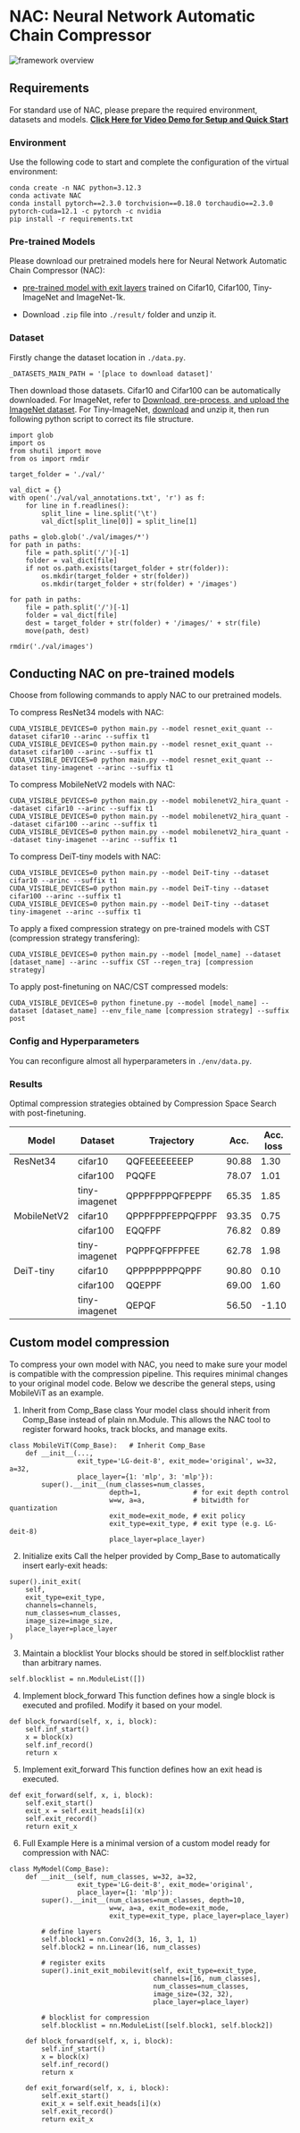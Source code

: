 # NAC: Neural Network Automatic Chain Compressor
![framework overview](framework%20overview.png "NAC Framework Overview")
## Requirements
For standard use of NAC, please prepare the required environment, datasets and models. [**Click Here for Video Demo for Setup and Quick Start**](https://drive.google.com/drive/folders/1rgWMvxErqMlwjjRjwlPPJuq9FJVp9hC9?usp=sharing)
### Environment
Use the following code to start and complete the configuration of the virtual environment:

```setup
conda create -n NAC python=3.12.3
conda activate NAC
conda install pytorch==2.3.0 torchvision==0.18.0 torchaudio==2.3.0 pytorch-cuda=12.1 -c pytorch -c nvidia
pip install -r requirements.txt
```
### Pre-trained Models
Please download our pretrained models here for Neural Network Automatic Chain Compressor (NAC):

- [pre-trained model with exit layers](https://1drv.ms/u/c/9230e2f0a40a705d/ES0Jne_HfNJCmaDvHNdZmkwBNwo7cXOmemrGaK8vThuJfg?e=GBgtz3) trained on Cifar10, Cifar100,  Tiny-ImageNet and ImageNet-1k.

- Download `.zip` file into `./result/` folder and unzip it.

### Dataset
Firstly change the dataset location in `./data.py`.
```
_DATASETS_MAIN_PATH = '[place to download dataset]'
```

Then download those datasets.
Cifar10 and Cifar100 can be automatically downloaded. For ImageNet, refer to [Download, pre-process, and upload the ImageNet dataset](https://cloud.google.com/tpu/docs/imagenet-setup).
For Tiny-ImageNet, [download](http://cs231n.stanford.edu/tiny-imagenet-200.zip) and unzip it, then run following python script to correct its file structure.
```
import glob
import os
from shutil import move
from os import rmdir

target_folder = './val/'

val_dict = {}
with open('./val/val_annotations.txt', 'r') as f:
    for line in f.readlines():
        split_line = line.split('\t')
        val_dict[split_line[0]] = split_line[1]
        
paths = glob.glob('./val/images/*')
for path in paths:
    file = path.split('/')[-1]
    folder = val_dict[file]
    if not os.path.exists(target_folder + str(folder)):
        os.mkdir(target_folder + str(folder))
        os.mkdir(target_folder + str(folder) + '/images')
       
for path in paths:
    file = path.split('/')[-1]
    folder = val_dict[file]
    dest = target_folder + str(folder) + '/images/' + str(file)
    move(path, dest)
    
rmdir('./val/images')
```
## Conducting NAC on pre-trained models
Choose from following commands to apply NAC to our pretrained models.

To compress ResNet34 models with NAC:
```
CUDA_VISIBLE_DEVICES=0 python main.py --model resnet_exit_quant --dataset cifar10 --arinc --suffix t1
CUDA_VISIBLE_DEVICES=0 python main.py --model resnet_exit_quant --dataset cifar100 --arinc --suffix t1
CUDA_VISIBLE_DEVICES=0 python main.py --model resnet_exit_quant --dataset tiny-imagenet --arinc --suffix t1
```

To compress MobileNetV2 models with NAC:
```
CUDA_VISIBLE_DEVICES=0 python main.py --model mobilenetV2_hira_quant --dataset cifar10 --arinc --suffix t1
CUDA_VISIBLE_DEVICES=0 python main.py --model mobilenetV2_hira_quant --dataset cifar100 --arinc --suffix t1
CUDA_VISIBLE_DEVICES=0 python main.py --model mobilenetV2_hira_quant --dataset tiny-imagenet --arinc --suffix t1
```

To compress DeiT-tiny models with NAC:
```
CUDA_VISIBLE_DEVICES=0 python main.py --model DeiT-tiny --dataset cifar10 --arinc --suffix t1
CUDA_VISIBLE_DEVICES=0 python main.py --model DeiT-tiny --dataset cifar100 --arinc --suffix t1
CUDA_VISIBLE_DEVICES=0 python main.py --model DeiT-tiny --dataset tiny-imagenet --arinc --suffix t1
```

To apply a fixed compression strategy on pre-trained models with CST (compression strategy transfering):
```
CUDA_VISIBLE_DEVICES=0 python main.py --model [model_name] --dataset [dataset_name] --arinc --suffix CST --regen_traj [compression strategy]
```

To apply post-finetuning on NAC/CST compressed models:
```
CUDA_VISIBLE_DEVICES=0 python finetune.py --model [model_name] --dataset [dataset_name] --env_file_name [compression strategy] --suffix post
```

### Config and Hyperparameters
You can reconfigure almost all hyperparameters in `./env/data.py`.

### Results

Optimal compression strategies obtained by Compression Space Search with post-finetuning.


| Model       | Dataset       | Trajectory       | Acc.    | Acc. loss| BitOpsCR| MemCR  | GPU hours  |
|-------------|---------------|------------------|---------|----------|---------|--------|------------|
| ResNet34    | cifar10       | QQFEEEEEEEEP     | 90.88   | 1.30     | 100.80  | 28.56  | 29.00      |
|             | cifar100      | PQQFE            | 78.07   | 1.01     | 35.50   | 8.23   | 36.00      |
|             | tiny-imagenet | QPPPFPPPQFPEPPF  | 65.35   | 1.85     | 37.87   | 10.19  | 140.00     |
| MobileNetV2 | cifar10       | QPPPFPPFEPPQFPPF | 93.35   | 0.75     | 47.48   | 10.85  | 21.00      |
|             | cifar100      | EQQFPF           | 76.82   | 0.89     | 35.93   | 8.17   | 32.00      |
|             | tiny-imagenet | PQPPFQFPFPFEE    | 62.78   | 1.98     | 41.08   | 9.02   | 79.00      |
| DeiT-tiny   | cifar10       | QPPPPPPPPQPPF    | 90.80   | 0.10     | 41.34   | 10.06  | 18.00      |
|             | cifar100      | QQEPPF           | 69.00   | 1.60     | 34.19   | 8.37   | 25.00      |
|             | tiny-imagenet | QEPQF            | 56.50   | -1.10    | 35.06   | 8.18   | 46.00      |

## Custom model compression
To compress your own model with NAC, you need to make sure your model is compatible with the compression pipeline.
This requires minimal changes to your original model code. Below we describe the general steps, using MobileViT as an example.
1. Inherit from Comp_Base class
Your model class should inherit from Comp_Base instead of plain nn.Module.
This allows the NAC tool to register forward hooks, track blocks, and manage exits.
```
class MobileViT(Comp_Base):   # Inherit Comp_Base
    def __init__(..., 
                 exit_type='LG-deit-8', exit_mode='original', w=32, a=32,
                 place_layer={1: 'mlp', 3: 'mlp'}):
        super().__init__(num_classes=num_classes,
                         depth=1,             # for exit depth control
                         w=w, a=a,            # bitwidth for quantization
                         exit_mode=exit_mode, # exit policy
                         exit_type=exit_type, # exit type (e.g. LG-deit-8)
                         place_layer=place_layer)
```
2. Initialize exits
Call the helper provided by Comp_Base to automatically insert early-exit heads:
```
super().init_exit(
    self,
    exit_type=exit_type,
    channels=channels,
    num_classes=num_classes,
    image_size=image_size,
    place_layer=place_layer
)
```
3. Maintain a blocklist
Your blocks should be stored in self.blocklist rather than arbitrary names.
```
self.blocklist = nn.ModuleList([])
```
4. Implement block_forward
This function defines how a single block is executed and profiled. Modify it based on your model.
```
def block_forward(self, x, i, block):
    self.inf_start()
    x = block(x)
    self.inf_record()
    return x
```
5. Implement exit_forward
This function defines how an exit head is executed.
```
def exit_forward(self, x, i, block):
    self.exit_start()
    exit_x = self.exit_heads[i](x)
    self.exit_record()
    return exit_x
```
6. Full Example
Here is a minimal version of a custom model ready for compression with NAC:
```
class MyModel(Comp_Base):
    def __init__(self, num_classes, w=32, a=32,
                 exit_type='LG-deit-8', exit_mode='original',
                 place_layer={1: 'mlp'}):
        super().__init__(num_classes=num_classes, depth=10,
                         w=w, a=a, exit_mode=exit_mode,
                         exit_type=exit_type, place_layer=place_layer)

        # define layers
        self.block1 = nn.Conv2d(3, 16, 3, 1, 1)
        self.block2 = nn.Linear(16, num_classes)

        # register exits
        super().init_exit_mobilevit(self, exit_type=exit_type,
                                    channels=[16, num_classes],
                                    num_classes=num_classes,
                                    image_size=(32, 32),
                                    place_layer=place_layer)

        # blocklist for compression
        self.blocklist = nn.ModuleList([self.block1, self.block2])

    def block_forward(self, x, i, block):
        self.inf_start()
        x = block(x)
        self.inf_record()
        return x

    def exit_forward(self, x, i, block):
        self.exit_start()
        exit_x = self.exit_heads[i](x)
        self.exit_record()
        return exit_x
```
